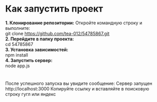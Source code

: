 # Как запустить проект
**1. Клонирование репозитории:**
Откройте командную строку и выполните:
</br>
git clone https://github.com/tea-012/54785867.git
</br>
**2. Перейдите в папку проекта:**
</br>
cd 54785867 
</br>
**3. Установка зависимостей:**
</br>
npm install
</br>
**4. Запустить сервер:**
</br>
node app.js</div>
#
После успешного запуска вы увидите сообщение:
Сервер запущен
http://localhost:3000
Копируйте ссылку и вставляйте в поисковую строку гугл или яндекс
